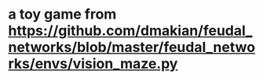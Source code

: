 # a toy game from https://github.com/dmakian/feudal_networks/blob/master/feudal_networks/envs/vision_maze.py
